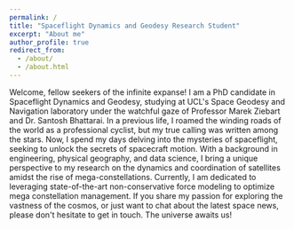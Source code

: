 ```yaml
---
permalink: /
title: "Spaceflight Dynamics and Geodesy Research Student"
excerpt: "About me"
author_profile: true
redirect_from: 
  - /about/
  - /about.html
---
```


Welcome, fellow seekers of the infinite expanse! 
I am a PhD candidate in Spaceflight Dynamics and Geodesy, studying at UCL's Space Geodesy and Navigation laboratory under the watchful gaze of Professor Marek Ziebart and Dr. Santosh Bhattarai. In a previous life, I roamed the winding roads of the world as a professional cyclist, but my true calling was written among the stars. Now, I spend my days delving into the mysteries of spaceflight, seeking to unlock the secrets of spacecraft motion. With a background in engineering, physical geography, and data science, I bring a unique perspective to my research on the dynamics and coordination of satellites amidst the rise of mega-constellations. Currently, I am dedicated to leveraging state-of-the-art non-conservative force modeling to optimize mega constellation management. If you share my passion for exploring the vastness of the cosmos, or just want to chat about the latest space news, please don't hesitate to get in touch. The universe awaits us!